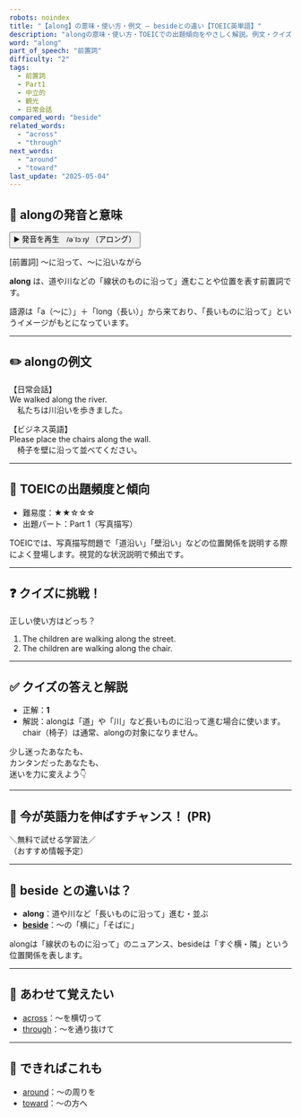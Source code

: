 ```yaml
---
robots: noindex
title: "【along】の意味・使い方・例文 ― besideとの違い【TOEIC英単語】"
description: "alongの意味・使い方・TOEICでの出題傾向をやさしく解説。例文・クイズ付きでbesideとの違いもわかりやすく学べます。"
word: "along"
part_of_speech: "前置詞"
difficulty: "2"
tags:
  - 前置詞
  - Part1
  - 中立的
  - 観光
  - 日常会話
compared_word: "beside"
related_words:
  - "across"
  - "through"
next_words:
  - "around"
  - "toward"
last_update: "2025-05-04"
---
```


## 🔰 alongの発音と意味

<button class="play-audio" onclick="playTTS('along')">
  <span class="play-audio-main">
    ▶️ 発音を再生　/əˈlɔːŋ/
  </span>
  <span class="play-audio-sub">
    （アロング）
  </span>
</button>

[前置詞] ～に沿って、～に沿いながら

**along** は、道や川などの「線状のものに沿って」進むことや位置を表す前置詞です。

語源は「a（～に）」＋「long（長い）」から来ており、「長いものに沿って」というイメージがもとになっています。

---

## ✏️ alongの例文

【日常会話】  
We walked along the river.  
　私たちは川沿いを歩きました。

【ビジネス英語】  
Please place the chairs along the wall.  
　椅子を壁に沿って並べてください。

---

## 🎯 TOEICの出題頻度と傾向

- 難易度：★★☆☆☆
- 出題パート：Part 1（写真描写）

TOEICでは、写真描写問題で「道沿い」「壁沿い」などの位置関係を説明する際によく登場します。視覚的な状況説明で頻出です。

---

## ❓ クイズに挑戦！

正しい使い方はどっち？

1. The children are walking along the street.  
2. The children are walking along the chair.

---

## ✅ クイズの答えと解説

- 正解：**1**
- 解説：alongは「道」や「川」など長いものに沿って進む場合に使います。chair（椅子）は通常、alongの対象になりません。

少し迷ったあなたも、  
カンタンだったあなたも、  
迷いを力に変えよう👇️

---

## 🚀 今が英語力を伸ばすチャンス！ (PR)

<div class="info-center">
＼無料で試せる学習法／<br>  
（おすすめ情報予定）
</div>

---

## 🤔  beside との違いは？

- **along**：道や川など「長いものに沿って」進む・並ぶ
- **[beside](/word/beside)**：～の「横に」「そばに」

alongは「線状のものに沿って」のニュアンス、besideは「すぐ横・隣」という位置関係を表します。

---

## 🧩 あわせて覚えたい

- [across](/word/across)：～を横切って
- [through](/word/through)：～を通り抜けて

---

## 📖 できればこれも

- [around](/word/around)：～の周りを
- [toward](/word/toward)：～の方へ

<!-- cvid: aid03_bid02 -->
